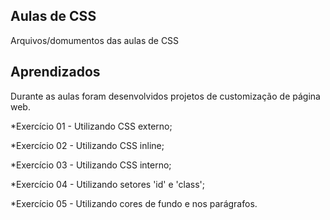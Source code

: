 ## Aulas de CSS
Arquivos/domumentos das aulas de CSS

## Aprendizados
Durante as aulas foram desenvolvidos projetos de customização de página web.

*Exercício 01 - Utilizando CSS externo;

*Exercício 02 - Utilizando CSS inline;

*Exercício 03 - Utilizando CSS interno;

*Exercício 04 - Utilizando setores 'id' e 'class';

*Exercício 05 - Utilizando cores de fundo e nos parágrafos.

 
